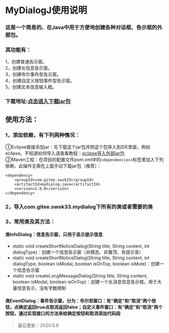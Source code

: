 # MyDialogJ使用说明
### 这是一个简易的、在Java中用于方便地创建各种对话框、告示框的外部包。
### 其功能有：
1，创建普通告示窗。<br>
2，创建长信息告示窗。<br>
3，创建布尔事件型告示窗。<br>
4，创建自定义按钮事件型告示窗。<br>
5，创建文本信息输入框。<br>
### 下载地址:[点击进入下载jar包](https://gitee.com/swsk33/MyDialogJ/releases)
## 使用方法：
### 1，添加依赖，有下列两种情况：
①Eclipse直接添加jar：先下载这个jar包并把这个包导入到IDE里面，例如eclipse。不知道如何导入请查看教程：[eclipse导入外部jar包](https://blog.csdn.net/czbqoo01/article/details/72803450)<br>
②Maven工程：在项目的配置文件pom.xml中的```<dependencies>```标签里加入下列依赖，此操作无需在上面手动下载jar包（推荐）：<br>
```
<dependency>
	<groupId>com.gitee.swsk33</groupId>
	<artifactId>mydialog-java</artifactId>
	<version>2.0.0</version>
</dependency>
```
### 2，导入com.gitee.swsk33.mydialog下所有的类或者需要的类
### 3，常用类及其方法：
#### 类InfoDialog：信息告示窗，只用于显示提示信息
- static void createShortNoticeDialog(String title, String content, int dialogType)：创建一个信息告示窗（非模态、非置顶、有提示音）
- static void createShortNoticeDialog(String title, String content, int dialogType, boolean isModal, boolean isOnTop, boolean isMute)：创建一个信息告示窗
- static void createLongMessageDialog(String title, String content, boolean isModal, boolean isOnTop)：创建一个长消息信息告示框，用于大量信息告示，没有字数限制
#### 类EventDialog：事件告示窗，分为：布尔型窗口：有“确定”和“取消”两个按钮，点确定返回true点取消返回false；自定义事件窗口：有“确定”和“取消”两个按钮，通过实现接口的方法来给确定按钮和取消添加代码段

>最后更新：2020.5.8